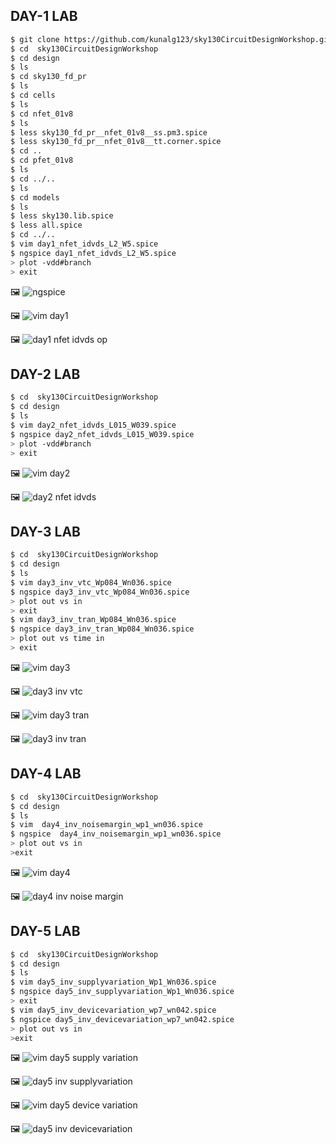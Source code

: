 ## DAY-1 LAB
```bash
$ git clone https://github.com/kunalg123/sky130CircuitDesignWorkshop.git
$ cd  sky130CircuitDesignWorkshop
$ cd design
$ ls
$ cd sky130_fd_pr
$ ls 
$ cd cells
$ ls 
$ cd nfet_01v8
$ ls
$ less sky130_fd_pr__nfet_01v8__ss.pm3.spice
$ less sky130_fd_pr__nfet_01v8__tt.corner.spice
$ cd ..
$ cd pfet_01v8
$ ls
$ cd ../..
$ ls
$ cd models
$ ls
$ less sky130.lib.spice 
$ less all.spice
$ cd ../..
$ vim day1_nfet_idvds_L2_W5.spice
$ ngspice day1_nfet_idvds_L2_W5.spice
> plot -vdd#branch
> exit
```
🖼️
![ngspice](https://github.com/khajamufaqqamuddin-pixel/KMU-From-RTL-to-Reality/blob/main/Week-4/Lab/ngspice.jpeg)


🖼️
![vim day1](https://github.com/khajamufaqqamuddin-pixel/KMU-From-RTL-to-Reality/blob/main/Week-4/Lab/vim%20day1.png)


🖼️
![day1 nfet idvds op](https://github.com/khajamufaqqamuddin-pixel/KMU-From-RTL-to-Reality/blob/main/Week-4/Lab/day1%20nfet%20idvds%20op.jpeg)






## DAY-2 LAB
```bash
$ cd  sky130CircuitDesignWorkshop
$ cd design
$ ls
$ vim day2_nfet_idvds_L015_W039.spice
$ ngspice day2_nfet_idvds_L015_W039.spice
> plot -vdd#branch
> exit
```
🖼️
![vim day2](https://github.com/khajamufaqqamuddin-pixel/KMU-From-RTL-to-Reality/blob/main/Week-4/Lab/vim%20day2.png)



🖼️
![day2 nfet idvds](https://github.com/khajamufaqqamuddin-pixel/KMU-From-RTL-to-Reality/blob/main/Week-4/Lab/day2%20nfet%20idvds.jpeg)








## DAY-3 LAB
```bash
$ cd  sky130CircuitDesignWorkshop
$ cd design
$ ls
$ vim day3_inv_vtc_Wp084_Wn036.spice
$ ngspice day3_inv_vtc_Wp084_Wn036.spice
> plot out vs in
> exit	
$ vim day3_inv_tran_Wp084_Wn036.spice 
$ ngspice day3_inv_tran_Wp084_Wn036.spice 
> plot out vs time in
> exit
```

🖼️
![vim day3](https://github.com/khajamufaqqamuddin-pixel/KMU-From-RTL-to-Reality/blob/main/Week-4/Lab/vim%20day3.png)



🖼️
![day3 inv vtc](https://github.com/khajamufaqqamuddin-pixel/KMU-From-RTL-to-Reality/blob/main/Week-4/Lab/day3%20inv%20vtc.jpeg)



🖼️
![vim day3 tran](https://github.com/khajamufaqqamuddin-pixel/KMU-From-RTL-to-Reality/blob/main/Week-4/Lab/vim%20day3%20tran.png)




🖼️
![day3 inv tran](https://github.com/khajamufaqqamuddin-pixel/KMU-From-RTL-to-Reality/blob/main/Week-4/Lab/day3%20inv%20tran.jpeg)







## DAY-4 LAB
```bash
$ cd  sky130CircuitDesignWorkshop
$ cd design
$ ls
$ vim  day4_inv_noisemargin_wp1_wn036.spice
$ ngspice  day4_inv_noisemargin_wp1_wn036.spice
> plot out vs in
>exit
```
 
🖼️
![vim day4](https://github.com/khajamufaqqamuddin-pixel/KMU-From-RTL-to-Reality/blob/main/Week-4/Lab/vim%20day4.png)



🖼️
![day4 inv noise margin](https://github.com/khajamufaqqamuddin-pixel/KMU-From-RTL-to-Reality/blob/main/Week-4/Lab/day4%20inv%20noise%20margin.jpeg)




 ## DAY-5 LAB
 
 
 
 ```bash 
$ cd  sky130CircuitDesignWorkshop
$ cd design
$ ls
$ vim day5_inv_supplyvariation_Wp1_Wn036.spice
$ ngspice day5_inv_supplyvariation_Wp1_Wn036.spice
> exit
$ vim day5_inv_devicevariation_wp7_wn042.spice
$ ngspice day5_inv_devicevariation_wp7_wn042.spice
> plot out vs in
>exit 
```
🖼️
![vim day5 supply variation](https://github.com/khajamufaqqamuddin-pixel/KMU-From-RTL-to-Reality/blob/main/Week-4/Lab/vim%20day5%20supply%20variation.png)




🖼️
![day5 inv supplyvariation](https://github.com/khajamufaqqamuddin-pixel/KMU-From-RTL-to-Reality/blob/main/Week-4/Lab/day5%20inv%20supplyvariation.jpeg)



🖼️
![vim day5 device variation](https://github.com/khajamufaqqamuddin-pixel/KMU-From-RTL-to-Reality/blob/main/Week-4/Lab/vim%20day5%20device%20variation.png)



🖼️
![day5 inv devicevariation](https://github.com/khajamufaqqamuddin-pixel/KMU-From-RTL-to-Reality/blob/main/Week-4/Lab/day5%20inv%20devicevariation.png)
